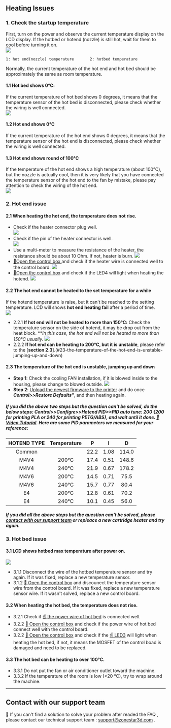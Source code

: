 ## Heating Issues
### 1. Check the startup temperature
First, turn on the power and observe the current temperature display on the LCD display. If the hotbed or hotend (nozzle) is still hot, wait for them to cool before turning it on.  
![](./LCD_screen.jpg)  
> 
    1: hot end(nozzle) temperature       2: hotbed temperature
Normally, the current temperature of the hot end and hot bed should be approximately the same as room temperature. 
#### 1.1 Hot bed shows 0℃: 
If the current temperature of hot bed shows 0 degrees, it means that the temperature sensor of the hot bed is disconnected, please check whether the wiring is well connected.   
![](./Hotbed_wiring.jpg)
#### 1.2 Hot end shows 0℃
If the current temperature of the hot end shows 0 degrees, it means that the temperature sensor of the hot end is disconnected, please check whether the wiring is well connected.   
#### 1.3 Hot end shows round of 100℃
If the temperature of the hot end shows a high temperature (about 100℃), but the nozzle is actually cool, then it is very likely that you have connected the temperature sensor of the hot end to the fan by mistake, please pay attention to check the wiring of the hot end.   
![](./Hotend_wiring.jpg)     
        
 
### 2. Hot end issue
#### 2.1 When heating the hot end, the temperature does not rise.
- Check if the heater connector plug well.  
![](./hotend_heater.jpg)    
- Check if the pin of the heater connector is well.  
![](./pinofconnector.jpg)
- Use a multi-meter to measure the resistance of the heater, the resistance should be about 10 Ohm. If not, heater is burn.
![](./measure.jpg)
- [:link:Open the control box ](../How_to_open_the_control_box.jpg) and check if the heater wire is connected well to the control board.
![](./WireOfheater.jpg)
- [:link:Open the control box](../How_to_open_the_control_box.jpg) and check if the LED4 will light when heating the hotend. 
![](../LEDs.jpg)

#### 2.2 The hot end cannot be heated to the set temperature for a while
If the hotend temperature is raise, but it can't be reached to the setting temperature. LCD will shows **hot end heating fail** after a period of time.  
![](./hotend_heating_fail.jpg)

- 2.2.1 **If hot end will not be heated to more than 150℃:** Check the temperature sensor on the side of hotend, it may be drop out from the heat block. ***In this case, the hot end will not be heated to more than 150℃ usually.*
![](sensorhotenddrop.jpg)
- 2.2.2 **If hot end can be heating to 200℃, but it is unstable**, please refer to the [**section 2.3**].(#23-the-temperature-of-the-hot-end-is-unstable-jumping-up-and-down) 

#### 2.3 The temperature of the hot end is unstable, jumping up and down
  - **Step 1**: Check the cooling FAN installation, if it is blowed inside to the housing, please change to blowed outside.
![](./coolingfan.jpg)
  - **Step 2**: [Upload the newest firmware to the printer](https://github.com/ZONESTAR3D/Firmware/tree/master/Z9/Z9V5) and do once  ***Control>>Restore Defaults"***, and then heating again.

##### If you did the above two steps but the question can't be solved, do the below steps: ***Control>>Configre>>Hotend PID>>PID auto tune: 200 {200 for printing PLA or 240 for printing PETG/ABS}***, and wait until it done. [:movie_camera: **Video Tutorial**](./PID_Auto_Tune.gif). Here are some PID parameters we measured for your reference:   
  |  HOTEND TYPE  |  Temperature |      P       |     I     |     D     |
  |:-------------:|:------------:|:------------:|:---------:|:---------:|
  |   Common      |              |     22.2     |    1.08   |    114.0  |
  |    M4V4       |     200℃    |     17.4     |    0.51   |    148.6  |
  |    M4V4       |     240℃    |     21.9     |    0.67   |    178.2  |
  |    M4V6       |     200℃    |     14.5     |    0.71   |    75.5   |
  |    M4V6       |     240℃    |     15.7     |    0.77   |    80.4   |
  |     E4        |     200℃    |     12.8     |    0.61   |    70.2   |
  |     E4        |     240℃    |     10.1     |    0.45   |    56.0   |
  
##### If you did all the above steps but the question can't be solved, please [**contact with our support team**](#contact-with-our-support-team) or repleace a new cartridge heater and try again. 

### 3. Hot bed issue
#### 3.1 LCD shows hotbed max temperature after power on.
![](./hotbed_max_temperature.jpg)   
- 3.1.1 Disconnect the wire of the hotbed temperature sensor and try again. If it was fixed, replace a new temperature sensor.
- 3.1.2 [:link: Open the control box](../How_to_open_the_control_box.jpg) and discounect the temperature sensor wire from the control board. If it was fixed, replace a new temperature sensor wire. If it wasn't solved, replace a new control board.

#### 3.2 When heating the hot bed, the temperature does not rise.
- 3.2.1 Check if [:point_up: the power wire of hot bed](#11-hot-bed-shows-0℃) is connected well.
- 3.2.2 [:link: Open the control box](../How_to_open_the_control_box.jpg) and check if the power wire of hot bed connect well with the control board.
- 3.2.2 [:link: Open the control box](../How_to_open_the_control_box.jpg) and check if the [:point_up: LED3](#21-when-heating-the-hot-end-the-temperature-does-not-rise) will light when heating the hot bed, if not, it means the MOSFET of the control boad is damaged and need to be replaced.

#### 3.3 The hot bed can be heating to over 100℃.
- 3.3.1 Do not put the fan or air conditioner outlet toward the machine.
- 3.3.2 If the temperature of the room is low (<20 ℃), try to wrap around the machine.

--------
## Contact with our support team
:email: If you can't find a solution to solve your problem after readed the FAQ , please contact our technical support team : support@zonestar3d.com .

